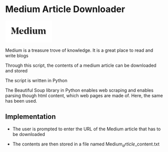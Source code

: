 # Medium Article Downloader #

![Image](medium.PNG)

Medium is a treasure trove of knowledge. It is a great place to read and write blogs

Through this script, the contents of a medium article can be downloaded and stored

The script is written in Python

The Beautiful Soup library in Python enables web scraping and enables parsing though html content, which web pages are made of. Here, the same has been used.

## Implementation ##

- The user is prompted to enter the URL of the Medium article that has to be downloaded

- The contents are then stored in a file named Medium$_article$_content.txt




